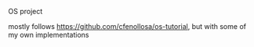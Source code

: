 OS project

mostly follows https://github.com/cfenollosa/os-tutorial, but with some of my own implementations
